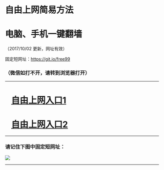 ﻿# 自由上网简易方法

# 电脑、手机一键翻墙

（2017/10/02 更新，网址有效）

固定短网址：https://git.io/free99

### （微信如打不开，请转到浏览器打开）


***





# &nbsp;&nbsp; <a href="http://ft123286725.fwtz-zhenx1001.xyz/fwqtz01.html?t=100200114912 " target="_blank">自由上网入口1</a>
# &nbsp;&nbsp; <a href="http://ft303047412.fw-tzzhen1002.xyz/fwqtz02.html?t=100200124340 " target="_blank">自由上网入口2</a>
***

### 请记住下图中固定短网址：

<img src="https://s3-us-west-2.amazonaws.com/fwq-1001/yjfq-20170905okok.png" /> 


***

